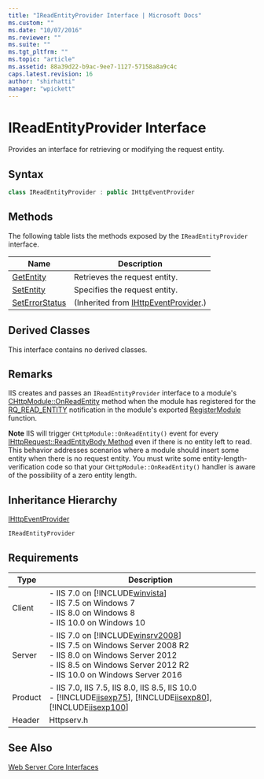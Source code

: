 ```yaml
---
title: "IReadEntityProvider Interface | Microsoft Docs"
ms.custom: ""
ms.date: "10/07/2016"
ms.reviewer: ""
ms.suite: ""
ms.tgt_pltfrm: ""
ms.topic: "article"
ms.assetid: 88a39d22-b9ac-9ee7-1127-57158a8a9c4c
caps.latest.revision: 16
author: "shirhatti"
manager: "wpickett"
---
```

# IReadEntityProvider Interface
Provides an interface for retrieving or modifying the request entity.  
  
## Syntax  
  
```cpp  
class IReadEntityProvider : public IHttpEventProvider  
```  
  
## Methods  
 The following table lists the methods exposed by the `IReadEntityProvider` interface.  
  
|Name|Description|  
|----------|-----------------|  
|[GetEntity](../../web-development-reference\webdev-native-api-reference/ireadentityprovider-getentity-method.md)|Retrieves the request entity.|  
|[SetEntity](../../web-development-reference\webdev-native-api-reference/ireadentityprovider-setentity-method.md)|Specifies the request entity.|  
|[SetErrorStatus](../../web-development-reference\webdev-native-api-reference/ihttpeventprovider-seterrorstatus-method.md)|(Inherited from [IHttpEventProvider](../../web-development-reference\webdev-native-api-reference/ihttpeventprovider-interface.md).)|  
  
## Derived Classes  
 This interface contains no derived classes.  
  
## Remarks  
 IIS creates and passes an `IReadEntityProvider` interface to a module's [CHttpModule::OnReadEntity](../../web-development-reference\webdev-native-api-reference/chttpmodule-onreadentity-method.md) method when the module has registered for the [RQ_READ_ENTITY](../../web-development-reference\webdev-native-api-reference/request-processing-constants.md) notification in the module's exported [RegisterModule](../../web-development-reference\webdev-native-api-reference/pfn-registermodule-function.md) function.  
  
 **Note** IIS will trigger `CHttpModule::OnReadEntity()` event for every [IHttpRequest::ReadEntityBody Method](../../web-development-reference\webdev-native-api-reference/ihttprequest-readentitybody-method.md) even if there is no entity left to read. This behavior addresses scenarios where a module should insert some entity when there is no request entity. You must write some entity-length-verification code so that your `CHttpModule::OnReadEntity()` handler is aware of the possibility of a zero entity length.  
  
## Inheritance Hierarchy  
 [IHttpEventProvider](../../web-development-reference\webdev-native-api-reference/ihttpeventprovider-interface.md)  
  
 `IReadEntityProvider`  
  
## Requirements  
  
|Type|Description|  
|----------|-----------------|  
|Client|-   IIS 7.0 on [!INCLUDE[winvista](../../wmi-provider/includes/winvista-md.md)]<br />-   IIS 7.5 on Windows 7<br />-   IIS 8.0 on Windows 8<br />-   IIS 10.0 on Windows 10|  
|Server|-   IIS 7.0 on [!INCLUDE[winsrv2008](../../wmi-provider/includes/winsrv2008-md.md)]<br />-   IIS 7.5 on Windows Server 2008 R2<br />-   IIS 8.0 on Windows Server 2012<br />-   IIS 8.5 on Windows Server 2012 R2<br />-   IIS 10.0 on Windows Server 2016|  
|Product|-   IIS 7.0, IIS 7.5, IIS 8.0, IIS 8.5, IIS 10.0<br />-   [!INCLUDE[iisexp75](../../web-development-reference/native-code-api-reference/includes/iisexp75-md.md)], [!INCLUDE[iisexp80](../../web-development-reference/native-code-api-reference/includes/iisexp80-md.md)], [!INCLUDE[iisexp100](../../web-development-reference/native-code-api-reference/includes/iisexp100-md.md)]|  
|Header|Httpserv.h|  
  
## See Also  
 [Web Server Core Interfaces](../../web-development-reference\webdev-native-api-reference/web-server-core-interfaces.md)